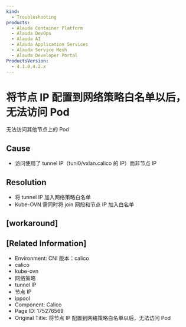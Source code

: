 ```yaml
---
kind:
  - Troubleshooting
products:
  - Alauda Container Platform
  - Alauda DevOps
  - Alauda AI
  - Alauda Application Services
  - Alauda Service Mesh
  - Alauda Developer Portal
ProductsVersion:
  - 4.1.0,4.2.x
---
```

<!-- A type of document that involves encountering a fault, diagnosing it, performing root cause analysis, and providing solutions. -->

# 将节点 IP 配置到网络策略白名单以后，无法访问 Pod

无法访问其他节点上的 Pod

## Cause
- 访问使用了 tunnel IP（tunl0/vxlan.calico 的 IP）而非节点 IP

## Resolution
- 将 tunnel IP 加入网络策略白名单
- Kube-OVN 需同时将 join 网段和节点 IP 加入白名单

## [workaround]

## [Related Information]
- Environment: CNI 版本：calico
- calico
- kube-ovn
- 网络策略
- tunnel IP
- 节点 IP
- ippool
- Component: Calico
- Page ID: 175276569
- Original Title: 将节点 IP 配置到网络策略白名单以后，无法访问 Pod
